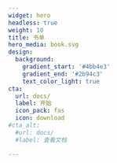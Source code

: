 ```yaml
---
widget: hero
headless: true
weight: 10
title: 书单
hero_media: book.svg
design:
  background:
    gradient_start: '#4bb4e3'
    gradient_end: '#2b94c3'
    text_color_light: true
cta:
  url: docs/
  label: 开始
  icon_pack: fas
  icon: download
#cta_alt:
  #url: docs/
  #label: 查看文档

---
```


